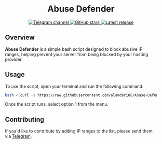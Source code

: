 <h1 align="center">Abuse Defender</h1>

<div align="center">
    <a href="https://t.me/savechannelkiya6955"> 
        <img src="https://img.shields.io/badge/TelegramChannel-%230577B8?logo=telegram" alt="Telegram channel"/> 
    </a>
    <a href="https://github.com/Kiya6955/Abuse-Defender"> 
        <img src="https://img.shields.io/github/stars/Kiya6955/Abuse-Defender?style=flat" alt="GitHub stars"/> 
    </a>
    <a href="https://github.com/Kiya6955/Abuse-Defender/releases/latest"> 
        <img src="https://img.shields.io/github/release/Kiya6955/Abuse-Defender.svg" alt="Latest release"/> 
    </a>
</div>

## Overview

**Abuse Defender** is a simple bash script designed to block abusive IP ranges, helping prevent your server from being blocked by your hosting provider.

## Usage

To use the script, open your terminal and run the following command:

```bash
bash <(curl -s https://raw.githubusercontent.com/alamdari86/Abuse-Defender/main/abuse-defender.sh)
```
Once the script runs, select option 1 from the menu.

## Contributing
If you'd like to contribute by adding IP ranges to the list, please send them via [Telegram](https://t.me/Kiya6955Contactbot).
